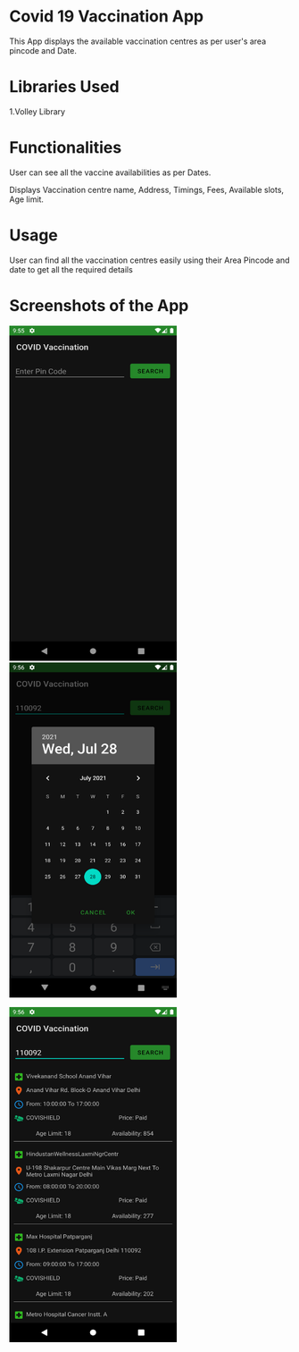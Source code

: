 # Covid 19 Vaccination App

This App displays the available vaccination centres as per user's area pincode and Date.




# Libraries Used
1.Volley Library


# Functionalities

User can see all the vaccine availabilities as per Dates.

Displays Vaccination centre name, Address, Timings, Fees, Available slots, Age limit.

# Usage

User can find all the vaccination centres easily using their Area Pincode and date to get all the required details


# Screenshots of the App

<img src="https://github.com/Shubham-Hadgal/Covid-19-Vaccination/blob/master/Screenshots/Screenshot_1627489545.png" width="300" height="600">    <img src="https://github.com/Shubham-Hadgal/Covid-19-Vaccination/blob/master/Screenshots/Screenshot_1627489564.png" width="300" height="600">    

<img src="https://github.com/Shubham-Hadgal/Covid-19-Vaccination/blob/master/Screenshots/Screenshot_1627489571.png" width="300" height="600">

